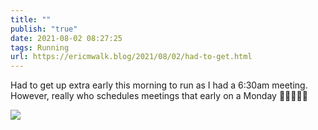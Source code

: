 ```yaml
---
title: ""
publish: "true"
date: 2021-08-02 08:27:25
tags: Running
url: https://ericmwalk.blog/2021/08/02/had-to-get.html
---
```


Had to get up extra early this morning to run as I had a 6:30am meeting. However, really who schedules meetings that early on a Monday 🤦‍♂️🏃🏻‍♂️


![](https://ericmwalk.blog/uploads/2021/262d0e1d6c.jpg)